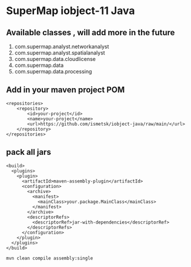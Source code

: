 # SuperMap iobject-11 Java

## Available classes , will add more in the future
1. com.supermap.analyst.networkanalyst
2. com.supermap.analyst.spatialanalyst
3. com.supermap.data.cloudlicense
4. com.supermap.data
5. com.supermap.data.processing


## Add in your maven project POM
```
<repositories>
    <repository>
        <id>your-project</id>
        <name>your-project</name>
        <url>https://github.com/ismetsk/iobject-java/raw/main/</url>
    </repository>
</repositories>
```

## pack all jars
```
<build>
  <plugins>
    <plugin>
      <artifactId>maven-assembly-plugin</artifactId>
      <configuration>
        <archive>
          <manifest>
            <mainClass>your.package.MainClass</mainClass>
          </manifest>
        </archive>
        <descriptorRefs>
          <descriptorRef>jar-with-dependencies</descriptorRef>
        </descriptorRefs>
      </configuration>
    </plugin>
  </plugins>
</build>
```
```
mvn clean compile assembly:single
```
